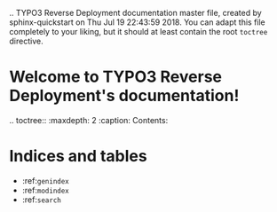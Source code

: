 .. TYPO3 Reverse Deployment documentation master file, created by
   sphinx-quickstart on Thu Jul 19 22:43:59 2018.
   You can adapt this file completely to your liking, but it should at least
   contain the root `toctree` directive.

Welcome to TYPO3 Reverse Deployment's documentation!
======================================

.. toctree::
   :maxdepth: 2
   :caption: Contents:



Indices and tables
==================

* :ref:`genindex`
* :ref:`modindex`
* :ref:`search`
